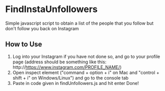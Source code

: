 # FindInstaUnfollowers
Simple javascript script to obtain a list of the people that you follow but don't follow you back on Instagram

## How to Use
1. Log into your Instagram if you have not done so, and go to your profile page (address should be something like this: ht<span>tp://</span>https://www.instagram.com/PROFILE_NAME/)
2. Open inspect element ("command + option + i" on Mac and "control + shift + i" on Windows/Linux") and go to the console tab
3. Paste in code given in findUnfollowers.js and hit enter
Done!
